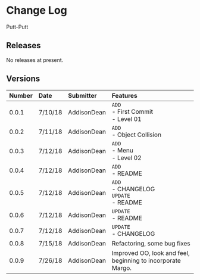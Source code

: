 # Change Log  
Putt-Putt

## Releases

No releases at present.

## Versions

| Number | Date     | Submitter   | Features |
| :----- |:-------- | :---------- | :------- |
| 0.0.1  | 7/10/18  | AddisonDean | `ADD` <br> - First Commit <br> - Level 01 |
| 0.0.2  | 7/11/18  | AddisonDean | `ADD` <br> - Object Collision |
| 0.0.3  | 7/12/18  | AddisonDean | `ADD` <br> - Menu <br> - Level 02 |
| 0.0.4  | 7/12/18  | AddisonDean | `ADD` <br> - README |
| 0.0.5  | 7/12/18  | AddisonDean | `ADD` <br> - CHANGELOG <br> `UPDATE` <br> - README |
| 0.0.6  | 7/12/18  | AddisonDean | `UPDATE` <br> - README |
| 0.0.7  | 7/12/18  | AddisonDean | `UPDATE` <br> - CHANGELOG |
| 0.0.8  | 7/15/18  | AddisonDean | Refactoring, some bug fixes |
| 0.0.9  | 7/26/18  | AddisonDean | Improved OO, look and feel, beginning to incorporate Margo. |
